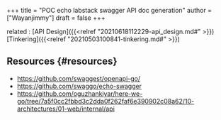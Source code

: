 +++
title = "POC echo labstack swagger API doc generation"
author = ["Wayanjimmy"]
draft = false
+++

related
: [API Design]({{<relref "20210618112229-api_design.md#" >}}) [Tinkering]({{<relref "20210503100841-tinkering.md#" >}})


## Resources {#resources}

-   <https://github.com/swaggest/openapi-go/>
-   <https://github.com/swaggo/echo-swagger>
-   <https://github.com/oguzhankiyar/here-we-go/tree/7a5f0cc2fbbd3c2dda0f262faf6e390902c08a62/10-architectures/01-web/internal/api>
